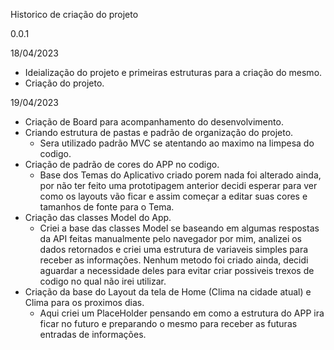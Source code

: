 Historico de criação do projeto

0.0.1

18/04/2023
* Ideialização do projeto e primeiras estruturas para a criação do mesmo.
* Criação do projeto.

19/04/2023
* Criação de Board para acompanhamento do desenvolvimento.
* Criando estrutura de pastas e padrão de organização do projeto.
    * Sera utilizado padrão MVC se atentando ao maximo na limpesa do codigo.
* Criação de padrão de cores do APP no codigo.
    * Base dos Temas do Aplicativo criado porem nada foi alterado ainda, por não ter feito uma prototipagem anterior decidi esperar para ver como os layouts vão ficar e assim começar a editar suas cores e tamanhos de fonte para o Tema.
* Criação das classes Model do App.
    * Criei a base das classes Model se baseando em algumas respostas da API feitas manualmente pelo navegador por mim, analizei os dados retornados e criei uma estrutura de variaveis simples para receber as informações. Nenhum metodo foi criado ainda, decidi aguardar a necessidade deles para evitar criar possiveis trexos de codigo no qual não irei utilizar.
* Criação da base do Layout da tela de Home (Clima na cidade atual) e Clima para os proximos dias.
    * Aqui criei um PlaceHolder pensando em como a estrutura do APP ira ficar no futuro e preparando o mesmo para receber as futuras entradas de informações.